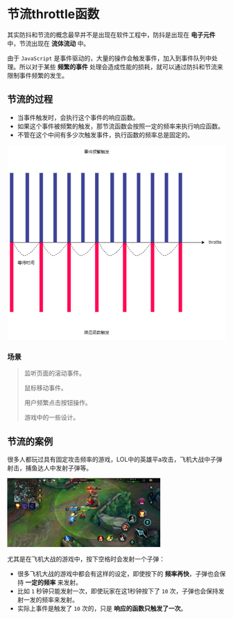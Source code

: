 # 节流throttle函数
其实防抖和节流的概念最早并不是出现在软件工程中，防抖是出现在 **电子元件** 中，节流出现在 **流体流动** 中。

由于 `JavaScript` 是事件驱动的，大量的操作会触发事件，加入到事件队列中处理。所以对于某些 **频繁的事件** 处理会造成性能的损耗，就可以通过防抖和节流来限制事件频繁的发生。

## 节流的过程
* 当事件触发时，会执行这个事件的响应函数。
* 如果这个事件被频繁的触发，那节流函数会按照一定的频率来执行响应函数。
* 不管在这个中间有多少次触发事件，执行函数的频率总是固定的。

<p align=center>
<img
  src="./images/throttle-rendering.png" 
  alt="throttle-rendering" 
/>
</p>

### 场景
> 监听页面的滚动事件。
>
> 鼠标移动事件。
>
> 用户频繁点击按钮操作。
>
> 游戏中的一些设计。

## 节流的案例
很多人都玩过具有固定攻击频率的游戏，LOL中的英雄平a攻击，飞机大战中子弹射击，捕鱼达人中发射子弹等。

<img
  src="./images/throttle-case.jpg" 
  alt="throttle-case" 
  width="70%"
/>

尤其是在飞机大战的游戏中，按下空格时会发射一个子弹：
* 很多飞机大战的游戏中都会有这样的设定，即使按下的 **频率再快**，子弹也会保持 **一定的频率** 来发射。
* 比如 `1` 秒钟只能发射一次，即使玩家在这1秒钟按下了 `10` 次，子弹也会保持发射一发的频率来发射。
* 实际上事件是触发了 `10` 次的，只是 **响应的函数只触发了一次**。
